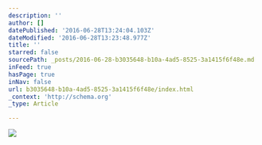 ```yaml
---
description: ''
author: []
datePublished: '2016-06-28T13:24:04.103Z'
dateModified: '2016-06-28T13:23:48.977Z'
title: ''
starred: false
sourcePath: _posts/2016-06-28-b3035648-b10a-4ad5-8525-3a1415f6f48e.md
inFeed: true
hasPage: true
inNav: false
url: b3035648-b10a-4ad5-8525-3a1415f6f48e/index.html
_context: 'http://schema.org'
_type: Article

---
```

![](https://the-grid-user-content.s3-us-west-2.amazonaws.com/4543f1b6-8d14-4d5c-ad42-38cd9ed73460.jpg)